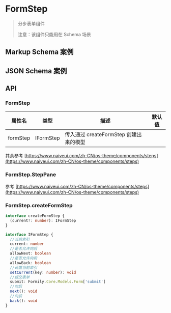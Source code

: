 # FormStep

> 分步表单组件
>
> 注意：该组件只能用在 Schema 场景

## Markup Schema 案例

<dumi-previewer demoPath="guide/form-step/markup-schema" />

## JSON Schema 案例

<dumi-previewer demoPath="guide/form-step/json-schema" />

## API

### FormStep

| 属性名   | 类型      | 描述                                   | 默认值 |
| -------- | --------- | -------------------------------------- | ------ |
| formStep | IFormStep | 传入通过 createFormStep 创建出来的模型 |        |

其余参考 [https://www.naiveui.com/zh-CN/os-theme/components/steps](https://www.naiveui.com/zh-CN/os-theme/components/steps)

### FormStep.StepPane

参考 [https://www.naiveui.com/zh-CN/os-theme/components/steps](https://www.naiveui.com/zh-CN/os-theme/components/steps)

### FormStep.createFormStep

```ts pure
interface createFormStep {
  (current?: number): IFormStep
}

interface IFormStep {
  //当前索引
  current: number
  //是否允许向后
  allowNext: boolean
  //是否允许向前
  allowBack: boolean
  //设置当前索引
  setCurrent(key: number): void
  //提交表单
  submit: Formily.Core.Models.Form['submit']
  //向后
  next(): void
  //向前
  back(): void
}
```
